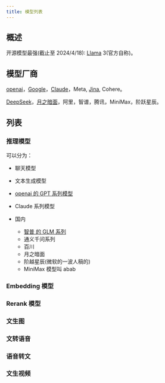 ```yaml
---
title: 模型列表
---
```


## 概述
开源模型最强(截止至 2024/4/18): [Llama](../l/llama.md) 3(官方自称)。

## 模型厂商
[openai](./llm-vendor-openai.md)，[Google](./llm-vendor-google.md)，[Claude](./llm-verdor-claude.md)，Meta, [Jina](./llm-vendor-jina.md), Cohere。

[DeepSeek](./llm-vendor-deepseek.md)，[月之暗面](./llm-vendor-moonshot.md)，阿里，智谱，腾讯，MiniMax，阶跃星辰。

## 列表
### 推理模型
可以分为：
* 聊天模型
* 文本生成模型

* [openai 的 GPT 系列模型](../o/openai-gpt.md)
* Claude 系列模型
* 国内
  * [智普 的 GLM 系列](../g/glm.md)
  * 通义千问系列
  * 百川
  * 月之暗面
  * 阶越星辰(微软的一波人稿的)
  * MiniMax  模型叫 abab


### Embedding 模型
### Rerank 模型


### 文生图

### 文转语音

### 语音转文

### 文生视频
